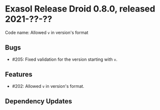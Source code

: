 # Exasol Release Droid 0.8.0, released 2021-??-??

Code name: Allowed `v` in version's format 

## Bugs

* #205: Fixed validation for the version starting with `v`.

## Features

* #202: Allowed `v` in version's format.

## Dependency Updates